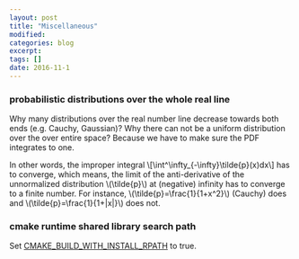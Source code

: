 ```yaml
---
layout: post
title: "Miscellaneous"
modified:
categories: blog
excerpt:
tags: []
date: 2016-11-1
---
```

### probabilistic distributions over the whole real line
Why many distributions over the real number line decrease towards both ends (e.g. Cauchy, Gaussian)? Why there can not be a uniform distribution over the over entire space? Because we have to make sure the PDF integrates to one.

In other words, the improper integral 
\\[\int^\infty_{-\infty}\tilde{p}(x)dx\\]
has to converge, which means, the limit of the anti-derivative of the unnormalized distribution \\(\tilde{p}\\) at (negative) infinity has to converge to a finite number. For instance, \\(\tilde{p}=\frac{1}{1+x^2}\\) (Cauchy) does and \\(\tilde{p}=\frac{1}{1+|x|}\\) does not.


### cmake runtime shared library search path  
Set [CMAKE_BUILD_WITH_INSTALL_RPATH](https://cmake.org/cmake/help/v3.0/variable/CMAKE_BUILD_WITH_INSTALL_RPATH.html) to true.
